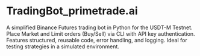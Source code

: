 # TradingBot_primetrade.ai
A simplified Binance Futures trading bot in Python for the USDT-M Testnet. Place Market and Limit orders (Buy/Sell) via CLI with API key authentication. Features structured, reusable code, error handling, and logging. Ideal for testing strategies in a simulated environment.
